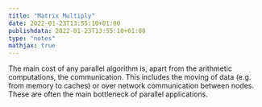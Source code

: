 ```yaml
---
title: "Matrix Multiply"
date: 2022-01-23T13:55:10+01:00
publishdata: 2022-01-23T13:55:10+01:00
type: "notes"
mathjax: true
---
```


The main cost of any parallel algorithm is, apart from the arithmetic computations, the communication. This includes the moving of data (e.g. from memory to caches) or over network communication between nodes. These are often the main bottleneck of parallel applications.
